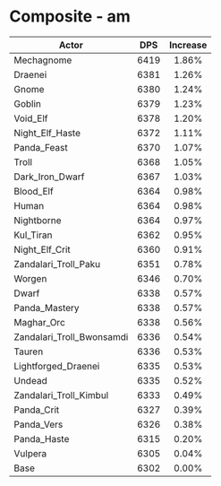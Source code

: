 # Composite - am
| Actor | DPS | Increase |
|---|:---:|:---:|
|Mechagnome|6419|1.86%|
|Draenei|6381|1.26%|
|Gnome|6380|1.24%|
|Goblin|6379|1.23%|
|Void_Elf|6378|1.20%|
|Night_Elf_Haste|6372|1.11%|
|Panda_Feast|6370|1.07%|
|Troll|6368|1.05%|
|Dark_Iron_Dwarf|6367|1.03%|
|Blood_Elf|6364|0.98%|
|Human|6364|0.98%|
|Nightborne|6364|0.97%|
|Kul_Tiran|6362|0.95%|
|Night_Elf_Crit|6360|0.91%|
|Zandalari_Troll_Paku|6351|0.78%|
|Worgen|6346|0.70%|
|Dwarf|6338|0.57%|
|Panda_Mastery|6338|0.57%|
|Maghar_Orc|6338|0.56%|
|Zandalari_Troll_Bwonsamdi|6336|0.54%|
|Tauren|6336|0.53%|
|Lightforged_Draenei|6335|0.53%|
|Undead|6335|0.52%|
|Zandalari_Troll_Kimbul|6333|0.49%|
|Panda_Crit|6327|0.39%|
|Panda_Vers|6326|0.38%|
|Panda_Haste|6315|0.20%|
|Vulpera|6305|0.04%|
|Base|6302|0.00%|
